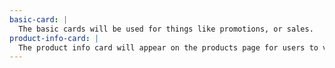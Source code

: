 ```yaml
---
basic-card: |
  The basic cards will be used for things like promotions, or sales.
product-info-card: |
  The product info card will appear on the products page for users to view different products.
---
```

